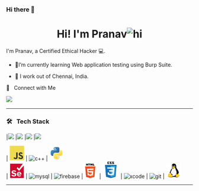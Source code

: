 ### Hi there 👋

<p align="center">

<h1 align="center"> Hi! I'm Pranav<img src="https://user-images.githubusercontent.com/1303154/88677602-1635ba80-d120-11ea-84d8-d263ba5fc3c0.gif" width="28px" alt="hi"></h1>

I'm Pranav, a Certified Ethical Hacker 💻.

<!-- TODO: Add last video link -->

- :seedling:I’m currently learning Web application testing using Burp Suite.
<!--- 🧑‍💻 I'm currently looking= -->
- 🤔 I work out of Chennai, India.


🤝 &nbsp; Connect with Me

[<img src="https://img.shields.io/badge/linkedin-%230077B5.svg?&style=for-the-badge&logo=linkedin&logoColor=white" />](https://www.linkedin.com/in/pranav-r13/)

<hr>

### 🛠 &nbsp; Tech Stack
|<img src= "https://www.vectorlogo.zone/logos/dotnet/dotnet-ar21.svg" width = 40>
|<img src = "https://www.vectorlogo.zone/logos/getbootstrap/getbootstrap-ar21.svg" width = 40>
|<img src = "https://www.vectorlogo.zone/logos/microsoft_azure/microsoft_azure-icon.svg" width = 40>
|<img src="https://www.vectorlogo.zone/logos/swift/swift-official.svg" width=80> 
<!--| <img src="https://www.vectorlogo.zone/logos/java/java-vertical.svg" width="40">  -->
| <img src="https://raw.githubusercontent.com/devicons/devicon/master/icons/javascript/javascript-original.svg" width="40"> 
| <img src="https://raw.githubusercontent.com/coderjojo/coderjojo/master/img/cpp.png" alt="c++" width="40"> 
| <img src="https://raw.githubusercontent.com/devicons/devicon/master/icons/python/python-original.svg" alt="python" width="40">  
| <img src="https://raw.githubusercontent.com/devicons/devicon/1119b9f84c0290e0f0b38982099a2bd027a48bf1/icons/selenium/selenium-original.svg" alt="selenium" width="40"> 
| <img src="https://www.vectorlogo.zone/logos/mysql/mysql-ar21.svg" alt="mysql" width="40"> 
| <img src="https://www.vectorlogo.zone/logos/firebase/firebase-icon.svg" alt="firebase" width="40"> 
|<img src="https://raw.githubusercontent.com/devicons/devicon/master/icons/html5/html5-original-wordmark.svg" alt="html5" width="40"> 
| <img src="https://raw.githubusercontent.com/devicons/devicon/master/icons/css3/css3-original-wordmark.svg" alt="css3" width="45" height="45"/> 
| <img src="https://www.vectorlogo.zone/logos/apple_xcode/apple_xcode-icon.svg" alt="xcode" width="40"> 
| <img src="https://www.vectorlogo.zone/logos/git-scm/git-scm-icon.svg" alt="git" width="40"> 
| <img src="https://raw.githubusercontent.com/devicons/devicon/master/icons/linux/linux-original.svg" alt="linux" width="40"> 

<hr>
<!--
### ⚙️ &nbsp; Git Analytics -->
 
<!-- <p><img align="center" src="https://github-readme-stats.vercel.app/api?username=pranrav-r13&theme=dark&show_icons=true" /></p>
<p>&nbsp;<img align="center" src="https://github-readme-stats.vercel.app/api/top-langs/?username=pranav-r13&theme=dark&layout=compact" width="410" /></p> -->


<!--![Pranav's GitHub stats](https://github-readme-stats.vercel.app/api?username=pranav-r13&show_icons=true&theme=synthwave)

![Top Langs](https://github-readme-stats.vercel.app/api/top-langs/?username=pranav-r13) -->
